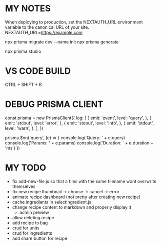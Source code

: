 # MY NOTES

When deploying to production, set the NEXTAUTH_URL environment variable to the canonical URL of your site.
NEXTAUTH_URL=https://example.com

npx prisma migrate dev --name init
npx prisma generate

npx prisma studio

# VS CODE BUILD

CTRL + SHIFT + B

# DEBUG PRISMA CLIENT

  const prisma = new PrismaClient({
    log: [
      {
        emit: 'event',
        level: 'query',
      },
      {
        emit: 'stdout',
        level: 'error',
      },
      {
        emit: 'stdout',
        level: 'info',
      },
      {
        emit: 'stdout',
        level: 'warn',
      },
    ],
  })

  prisma.$on('query', (e) => {
    console.log('Query: ' + e.query)
    console.log('Params: ' + e.params)
    console.log('Duration: ' + e.duration + 'ms')
  })

# MY TODO

 - fix add-new-file.js so that a files with the same filename wont overwrite themselves
 - fix new recipe thumbnail -> choose -> cancel -> error
 - animate recipe dashboard (not pretty after creating new recipe)
 - cache ingredients in selectIngredient.js
 - change recipe content to markdown and properly display it
   - admin preview
 - allow deleting recipe
 - add recipe to bag
 - crud for units
 - crud for ingredients
 - add share button for recipe
